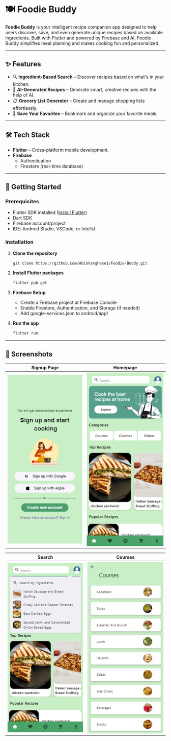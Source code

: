 # 🍽️ Foodie Buddy
**Foodie Buddy** is your intelligent recipe companion app designed to help users discover, save, and even generate unique recipes based on available ingredients. Built with Flutter and powered by Firebase and AI, Foodie Buddy simplifies meal planning and makes cooking fun and personalized.

---

## ✨ Features
- 🔍 **Ingredient-Based Search** – Discover recipes based on what's in your kitchen.
- 🧠 **AI-Generated Recipes** – Generate smart, creative recipes with the help of AI.
- 📋 **Grocery List Generator** – Create and manage shopping lists effortlessly.
- 💾 **Save Your Favorites** – Bookmark and organize your favorite meals.

---

## 🛠️ Tech Stack
- **Flutter** – Cross-platform mobile development.
- **Firebase**
  - Authentication
  - Firestore (real-time database)

---

## 🚀 Getting Started

### Prerequisites
- Flutter SDK installed ([Install Flutter](https://docs.flutter.dev/get-started/install))
- Dart SDK
- Firebase account/project
- IDE: Android Studio, VSCode, or IntelliJ

### Installation

1. **Clone the repository**
   ```bash
   git clone https://github.com/AbinVarghese1/Foodie-Buddy.git
   ```

2. **Install Flutter packages**
   ```bash
   flutter pub get
   ```

3. **Firebase Setup**
   - Create a Firebase project at Firebase Console
   - Enable Firestore, Authentication, and Storage (if needed)
   - Add google-services.json to android/app/

4. **Run the app**
   ```bash
   flutter run
   ```

---

## 📸 Screenshots
| Signup Page | Homepage |
|-------------|----------|
| <img src="screenshots/signup.png" width="280"> | <img src="screenshots/homepage.png" width="280"> |

| Search | Courses |
|--------|---------|
| <img src="screenshots/search.png" width="280"> | <img src="screenshots/courses.png" width="280"> |

